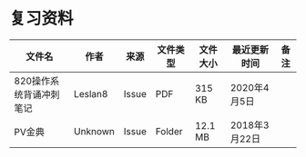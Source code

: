 # 复习资料

文件名|作者|来源|文件类型|文件大小|最近更新时间|备注
---|---|---|---|---|---|---
820操作系统背诵冲刺笔记|Leslan8|Issue|PDF|315 KB|2020年4月5日
PV金典|Unknown|Issue|Folder|12.1 MB|2018年3月22日
